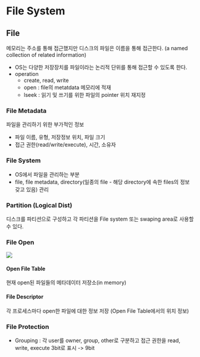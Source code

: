 # File System

## File
메모리는 주소를 통해 접근했지만 디스크의 파일은 이름을 통해 접근한다. (a named collection of related information)
- OS는 다양한 저장장치를 파일이라는 논리적 단위를 통해 접근할 수 있도록 한다.
- operation
  - create, read, write
  - open : file의 metatdata 메모리에 적재
  - lseek : 읽기 및 쓰기를 위한 파일의 pointer 위치 재지정

### File Metadata
파일을 관리하기 위한 부가적인 정보
- 파일 이름, 유형, 저장정보 위치, 파일 크기
- 접근 권한(read/write/execute), 시간, 소유자

### File System
- OS에서 파일을 관리하는 부분 
- file, file metadata, directory(일종의 file - 해당 directory에 속한 files의 정보 갖고 있음) 관리

### Partition (Logical Dist)
디스크를 파티션으로 구성하고 각 파티션을 File system 또는 swaping area로 사용할 수 있다.

### File Open
![](https://jhi93.github.io/assets/img/os/openfunction3.png)

#### Open File Table
현재 open된 파일들의 메타데이터 저장소(in memory)

#### File Descriptor
각 프로세스마다 open한 파일에 대한 정보 저장 (Open File Table에서의 위치 정보)

### File Protection
- Grouping : 각 user를 owner, group, other로 구분하고 접근 권한을 read, write, execute 3bit로 표시 -> 9bit
